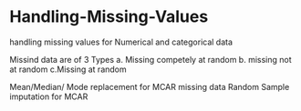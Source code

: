 # Handling-Missing-Values
handling missing values for Numerical and categorical data

Missind data are of 3 Types
a. Missing competely at random
b. missing not at random
c.Missing at random

Mean/Median/ Mode replacement for   MCAR missing data
Random Sample imputation   for MCAR
